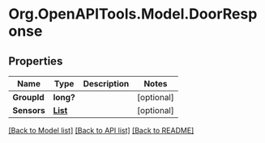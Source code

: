 # Org.OpenAPITools.Model.DoorResponse
## Properties

Name | Type | Description | Notes
------------ | ------------- | ------------- | -------------
**GroupId** | **long?** |  | [optional] 
**Sensors** | [**List<DoorResponseSensors>**](DoorResponseSensors.md) |  | [optional] 

[[Back to Model list]](../README.md#documentation-for-models) [[Back to API list]](../README.md#documentation-for-api-endpoints) [[Back to README]](../README.md)

